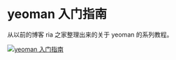 # yeoman 入门指南

从以前的博客 ria 之家整理出来的关于 yeoman 的系列教程。

 [![yeoman 入门指南](http://book.apebook.org/minghe/yeoman/cover_small.jpg)](http://apebook.org//book/yeoman)



